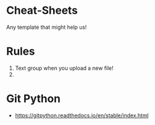 # Cheat-Sheets
Any template that might help us!

# Rules
1. Text group when you upload a new file!
2.

# Git Python
- https://gitpython.readthedocs.io/en/stable/index.html
